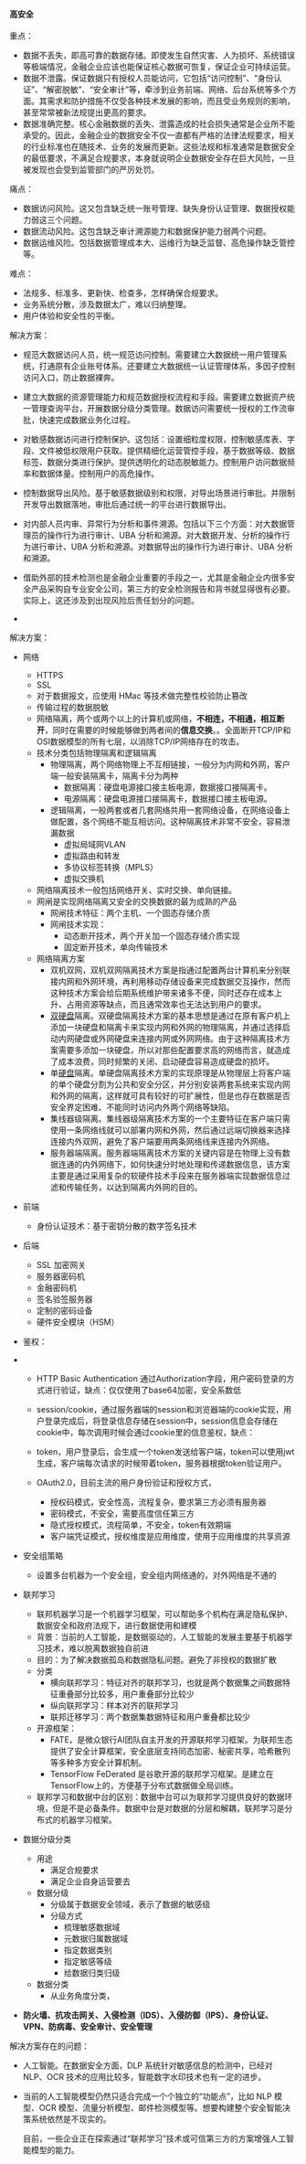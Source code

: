 #### 高安全

重点：

- 数据不丢失，即高可靠的数据存储。即使发生自然灾害、人为损坏、系统错误等极端情况，金融企业应该也能保证核心数据可恢复，保证企业可持续运营。
- 数据不泄露。保证数据只有授权人员能访问，它包括“访问控制”、“身份认证”、“解密脱敏”、“安全审计”等，牵涉到业务前端、网络、后台系统等多个方面。其需求和防护措施不仅受各种技术发展的影响，而且受业务规则的影响，甚至常常被新法规提出更高的要求。
- 数据准确完整。核心金融数据的丢失、泄露造成的社会损失通常是企业所不能承受的。因此，金融企业的数据安全不仅一直都有严格的法律法规要求，相关的行业标准也在随技术、业务的发展而更新。这些法规和标准通常是数据安全的最低要求，不满足合规要求，本身就说明企业数据安全存在巨大风险，一旦被发现也会受到监管部门的严厉处罚。

痛点：

- 数据访问风险。这又包含缺乏统一账号管理、缺失身份认证管理、数据授权能力弱这三个问题。
- 数据流动风险。这包含缺乏审计溯源能力和数据保护能力弱两个问题。
- 数据运维风险。包括数据管理成本大、运维行为缺乏监督、高危操作缺乏管控等。

难点：

- 法规多、标准多、更新快、检查多，怎样确保合规要求。
- 业务系统分散，涉及数据太广，难以归纳整理。
- 用户体验和安全性的平衡。

解决方案：

- 规范大数据访问人员，统一规范访问控制。需要建立大数据统一用户管理系统，打通原有企业账号体系。还要建立大数据统一认证管理体系，多因子控制访问入口，防止数据裸奔。
- 建立大数据的资源管理能力和规范数据授权流程和手段。需要建立数据资产统一管理查询平台，开展数据分级分类管理。数据访问需要统一授权的工作流审批，快速完成数据业务化过程。
- 对敏感数据访问进行控制保护。这包括：设置细粒度权限，控制敏感库表、字段、文件被低权限用户获取。提供精细化运营管控手段，基于数据等级、数据标签、数据分类进行保护。提供透明化的动态脱敏能力。控制用户访问数据频率和数据体量。控制用户的高危操作。
- 控制数据导出风险。基于敏感数据级别和权限，对导出场景进行审批。并限制开发导出数据落地，审批后通过统一的平台进行数据导出。
- 对内部人员内审、异常行为分析和事件溯源。包括以下三个方面：对大数据管理员的操作行为进行审计、UBA 分析和溯源。对大数据开发、分析的操作行为进行审计、UBA 分析和溯源。对数据导出的操作行为进行审计、UBA 分析和溯源。



- 借助外部的技术检测也是金融企业重要的手段之一，尤其是金融企业内很多安全产品采购自专业安全公司，第三方的安全检测报告和背书就显得很有必要。实际上，这还涉及到出现风险后责任划分的问题。
- 

解决方案：

- 网络
  - HTTPS
  - SSL
  - 对于数据报文，应使用 HMac 等技术做完整性校验防止篡改
  - 传输过程的数据脱敏
  - 网络隔离，两个或两个以上的计算机或网络，**不相连，不相通，相互断开**，同时在需要的时候能够做到两者间的**信息交换**。。全面断开TCP/IP和OSI数据模型的所有七层，以消除TCP/IP网络存在的攻击。
  - 技术分类包括物理隔离和逻辑隔离
    - 物理隔离，两个网络物理上不互相链接，一般分为内网和外网，客户端一般安装隔离卡，隔离卡分为两种
      - 数据隔离：硬盘电源接口接主板电源，数据接口接隔离卡。
      - 电源隔离：硬盘电源接口接隔离卡，数据接口接主板电源。
    - 逻辑隔离，一般两套或者几套网络共用一套网络设备，在网络设备上做配置，各个网络不能互相访问。这种隔离技术非常不安全，容易泄漏数据
      - 虚拟局域网VLAN
      - 虚拟路由和转发
      - 多协议标签转换（MPLS）
      - 虚拟交换机
  - 网络隔离技术一般包括网络开关、实时交换、单向链接。
  - 网闸是实现网络隔离又安全的交换数据的最为成熟的产品
    - 网闸技术特征：两个主机、一个固态存储介质
    - 网闸技术实现：
      - 动态断开技术，两个开关加一个固态存储介质实现
      - 固定断开技术，单向传输技术
  - 网络隔离方案
    - 双机双网，双机双网隔离技术方案是指通过配置两台计算机来分别联接内网和外网环境，再利用移动存储设备来完成数据交互操作，然而这种技术方案会给后期系统维护带来诸多不便，同时还存在成本上升、占用资源等缺点，而且通常效率也无法达到用户的要求。
    - [双硬盘](https://baike.baidu.com/item/双硬盘/5345210)隔离。双硬盘隔离技术方案的基本思想是通过在原有客户机上添加一块硬盘和隔离卡来实现内网和外网的物理隔离，并通过选择启动内网硬盘或外网硬盘来连接内网或外网网络。由于这种隔离技术方案需要多添加一块硬盘，所以对那些配置要求高的网络而言，就造成了成本浪费，同时频繁的关闭、启动硬盘容易造成硬盘的损坏。
    - 单[硬盘](https://baike.baidu.com/item/硬盘)隔离。单硬盘隔离技术方案的实现原理是从物理层上将客户端的单个硬盘分割为公共和安全分区，并分别安装两套系统来实现内网和外网的隔离，这样就可具有较好的可扩展性，但是也存在数据是否安全界定困难、不能同时访问内外两个网络等缺陷。
    - 集线器级隔离。集线器级隔离技术方案的一个主要特征在客户端只需使用一条网络线就可以部署内网和外网，然后通过远端切换器来选择连接内外双网，避免了客户端要用两条网络线来连接内外网络。
    - 服务器端隔离。服务器端隔离技术方案的关键内容是在物理上没有数据连通的内外网络下，如何快速分时地处理和传递数据信息，该方案主要是通过采用复杂的软硬件技术手段来在服务器端实现数据信息过滤和传输任务，以达到隔离内外网的目的。
- 前端
  - 身份认证技术：基于密钥分散的数字签名技术
- 后端
  - SSL 加密网关
  - 服务器密码机
  - 金融密码机
  - 签名验签服务器
  - 定制的密码设备
  - 硬件安全模块（HSM）





- 鉴权：

- - HTTP Basic Authentication 通过Authorization字段，用户密码登录的方式进行验证，缺点：仅仅使用了base64加密，安全系数低

  - session/cookie，通过服务器端的session和浏览器端的cookie实现，用户登录完成后，将登录信息存储在session中，session信息会存储在cookie中，每次调用时候会通过cookie里的信息鉴权，缺点：
  - token，用户登录后，会生成一个token发送给客户端，token可以使用jwt生成，客户端每次请求的时候带着token，服务器根据token验证用户。
  - OAuth2.0，目前主流的用户身份验证和授权方式，
    - 授权码模式，安全性高，流程复杂，要求第三方必须有服务器
    - 密码模式，不安全，需要高度信任第三方
    - 隐式授权模式，流程简单，不安全，token有效期端
    - 客户端凭证模式，授权维度是应用维度，使用于应用维度的共享资源



- 安全组策略
  - 设置多台机器为一个安全组，安全组内网络通的，对外网络是不通的



- 联邦学习
  - 联邦机器学习是一个机器学习框架，可以帮助多个机构在满足隐私保护、数据安全和政府法规下，进行数据使用和建模
  - 背景：当前的人工智能，是数据驱动的，人工智能的发展主要基于机器学习技术，难以脱离数据独自前进
  - 目的：为了解决数据孤岛和数据隐私问题。避免了非授权的数据扩散
  - 分类
    - 横向联邦学习：特征对齐的联邦学习，也就是两个数据集之间数据特征重叠部分比较多，用户重叠部分比较少
    - 纵向联邦学习：样本对齐的联邦学习
    - 联邦迁移学习：两个数据集数据特征和用户重叠都比较少
  - 开源框架：
    - FATE，是微众银行AI团队自主开发的开源联邦学习框架。为联邦生态提供了安全计算框架，安全底层支持同态加密、秘密共享，哈希散列等多种多方安全计算机制。
    - TensorFlow FeDerated 是谷歌开源的联邦学习框架。是建立在TensorFlow上的，方便基于分布式数据做全局训练。
  - 联邦学习和数据中台的区别：数据中台可以为联邦学习提供良好的数据环境，但是不是必备条件。数据中台是对数据的分层和解耦，联邦学习是分布式的机器学习框架。



- 数据分级分类
  - 用途
    - 满足合规要求
    - 满足企业自身运营要去
  - 数据分级
    - 分级属于数据安全领域，表示了数据的敏感级
    - 分级方式
      - 梳理敏感数据域
      - 元数据归属数据域
      - 指定数据类别
      - 指定敏感等级
      - 给数据归类归级
  - 数据分类
    - 从业务角度分类，







- **防火墙、抗攻击网关、入侵检测（IDS）、入侵防御（IPS）、身份认证、VPN、防病毒、安全审计、安全管理**





解决方案存在的问题：

- 人工智能。在数据安全方面，DLP 系统针对敏感信息的检测中，已经对 NLP、OCR 技术的应用比较多，智能数字水印技术也有一定的进步。

- 当前的人工智能模型仍然只适合完成一个个独立的“功能点”，比如 NLP 模型、OCR 模型、流量分析模型、邮件检测模型等。想要构建整个安全智能决策系统依然是不现实的。

  目前，一些企业正在探索通过“联邦学习”技术或可信第三方的方案增强人工智能模型的能力。



